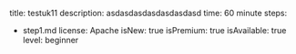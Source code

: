 title: testuk11
description: asdasdasdasdasdasdasd
time: 60 minute
steps:
  - step1.md
license: Apache
isNew: true
isPremium: true
isAvailable: true
level: beginner
